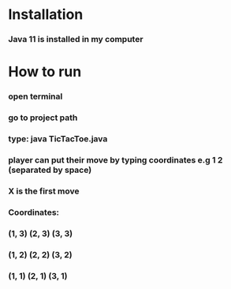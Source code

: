 # Installation

### Java 11 is installed in my computer

# How to run

### open terminal
### go to project path
### type: java TicTacToe.java
### player can put their move by typing coordinates e.g 1 2 (separated by space)
### X is the first move
### Coordinates:
### (1, 3) (2, 3) (3, 3)
### (1, 2) (2, 2) (3, 2)
### (1, 1) (2, 1) (3, 1)
